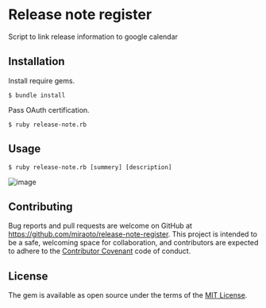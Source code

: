 # Release note register

Script to link release information to google calendar

## Installation

Install require gems.

```
$ bundle install
```

Pass OAuth certification.

```
$ ruby release-note.rb
```

## Usage

```
$ ruby release-note.rb [summery] [description]
```

![image](https://user-images.githubusercontent.com/1483607/49698863-22989700-fc0d-11e8-964b-fe93269e3f30.png)


## Contributing

Bug reports and pull requests are welcome on GitHub at https://github.com/miraoto/release-note-register. This project is intended to be a safe, welcoming space for collaboration, and contributors are expected to adhere to the [Contributor Covenant](http://contributor-covenant.org) code of conduct.

## License

The gem is available as open source under the terms of the [MIT License](http://opensource.org/licenses/MIT).
